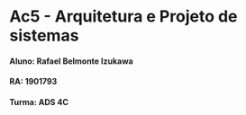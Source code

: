 <h1> Ac5 - Arquitetura e Projeto de sistemas</h1>
<h4>Aluno: Rafael Belmonte Izukawa</h4>
<h4>RA: 1901793</h4>
<h4>Turma: ADS 4C</h4>
